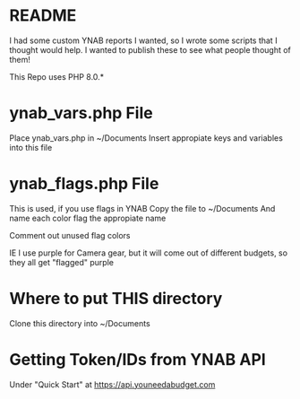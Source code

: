 # README

I had some custom YNAB reports I wanted, so I wrote some scripts
that I thought would help. I wanted to publish these to see
what people thought of them!

This Repo uses PHP 8.0.*

# ynab_vars.php File

Place ynab_vars.php in ~/Documents
Insert appropiate keys and variables into this file

# ynab_flags.php File

This is used, if you use flags in YNAB
Copy the file to ~/Documents
And name each color flag the appropiate name

Comment out unused flag colors

IE I use purple for Camera gear, but it will
come out of different budgets, so they all
get "flagged" purple 

# Where to put THIS directory

Clone this directory into ~/Documents

# Getting Token/IDs from YNAB API

Under "Quick Start" at https://api.youneedabudget.com
